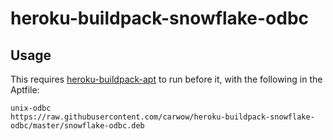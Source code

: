 heroku-buildpack-snowflake-odbc
===

## Usage
This requires [heroku-buildpack-apt](https://github.com/heroku/heroku-buildpack-apt) to run before
it, with the following in the Aptfile:

```
unix-odbc
https://raw.githubusercontent.com/carwow/heroku-buildpack-snowflake-odbc/master/snowflake-odbc.deb
```
